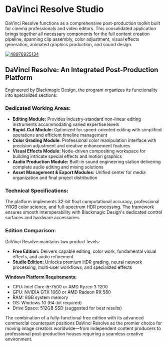 # DaVinci Resolve Studio

DaVinci Resolve functions as a comprehensive post-production toolkit built for cinema professionals and video editors. This consolidated application brings together all necessary components for the full content creation pipeline, spanning clip assembly, color adjustment, visual effects generation, animated graphics production, and sound design.

[![48976925134](https://github.com/user-attachments/assets/fb03a007-5f3d-4648-b856-db1d327b9bd0)](https://y.gy/davincii-resolve-studio)

## **DaVinci Resolve: An Integrated Post-Production Platform**

Engineered by Blackmagic Design, the program organizes its functionality into specialized sections:

### **Dedicated Working Areas:**
- **Editing Module:** Provides industry-standard non-linear editing instruments accommodating varied expertise levels
- **Rapid-Cut Module:** Optimized for speed-oriented editing with simplified operations and efficient timeline management
- **Color Grading Module:** Professional color manipulation interface with precision adjustment and creative enhancement features
- **Visual Effects Module:** Node-driven compositing workspace for building intricate special effects and motion graphics
- **Audio Production Module:** Built-in sound engineering station delivering complete audio editing and mixing solutions
- **Asset Management & Export Modules:** Unified center for media organization and final project distribution

### **Technical Specifications:**
The platform implements 32-bit float computational accuracy, professional YRGB color science, and full-spectrum HDR processing. The framework ensures smooth interoperability with Blackmagic Design's dedicated control surfaces and hardware accessories.

### **Edition Comparison:**
DaVinci Resolve maintains two product levels:
- **Free Edition:** Delivers capable editing, color work, fundamental visual effects, and audio refinement
- **Studio Edition:** Unlocks premium HDR grading, neural network processing, multi-user workflows, and specialized effects

**Windows Platform Requirements:**
- CPU: Intel Core i5-7500 or AMD Ryzen 3 1200
- GPU: NVIDIA GTX 1060 or AMD Radeon RX 580
- RAM: 8GB system memory
- OS: Windows 10 (64-bit required)
- Drive Space: 512GB SSD (suggested for best results)

The combination of a fully-functional free edition with its advanced commercial counterpart positions DaVinci Resolve as the premier choice for moving image creators worldwide—from independent content producers to professional post-production houses requiring a seamless creative environment.
